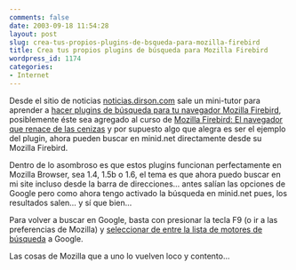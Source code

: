 ```yaml
---
comments: false
date: 2003-09-18 11:54:28
layout: post
slug: crea-tus-propios-plugins-de-bsqueda-para-mozilla-firebird
title: Crea tus propios plugins de búsqueda para Mozilla Firebird
wordpress_id: 1174
categories:
- Internet
---
```


Desde el sitio de noticias [noticias.dirson.com](http://noticias.dirson.com) sale un mini-tutor para aprender a [hacer plugins de búsqueda para tu navegador Mozilla Firebird](http://noticias.dirson.com/plugins/minid-firebird.html), posiblemente éste sea agregado al curso de [Mozilla Firebird: El navegador que renace de las cenizas](/utilidades/firebird/) y por supuesto algo que alegra es ser el ejemplo del plugin, ahora pueden buscar en minid.net directamente desde su Mozilla Firebird.





Dentro de lo asombroso es que estos plugins funcionan perfectamente en Mozilla Browser, sea 1.4, 1.5b o 1.6, el tema es que ahora puedo buscar en mi site incluso desde la barra de direcciones… antes salían las opciones de Google pero como ahora tengo activado la búsqueda en minid.net pues, los resultados salen… y sí que bien…





Para volver a buscar en Google, basta con presionar la tecla F9 (o ir a las preferencias de Mozilla) y [seleccionar de entre la lista de motores de búsqueda](http://www.minid.net/utilidades/mozilla/parte1/#busqueda-internet) a Google.





Las cosas de Mozilla que a uno lo vuelven loco y contento…




 

